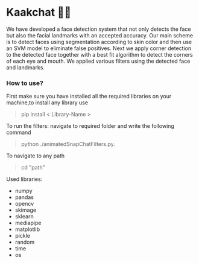 # Kaakchat 🐔🐣
We have developed a face detection system that not only detects the face but also the facial landmarks with an accepted accuracy.
Our main scheme is to detect faces using segmentation according to skin color and then use an SVM model to eliminate false positives.
Next we apply corner detection to the detected face together with a best fit algorithm to detect the corners of each eye and mouth.
We applied various filters using the detected face and landmarks.

### How to use?
First make sure you have installed all the required libraries on your machine,to install any library use
> pip install < Library-Name > 

To run the filters: navigate to required folder and write the following command
> python ./animatedSnapChatFilters.py.

To navigate to any path
> cd "path"

Used libraries:
* numpy
* pandas
* opencv
* skimage
* sklearn
* mediapipe
* matplotlib
* pickle
* random
* time
* os
